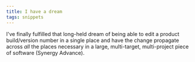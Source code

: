 ```yaml
---
title: I have a dream
tags: snippets
---
```


I've finally fulfilled that long-held dream of being able to edit a product build/version number in a single place and have the change propagate across _all_ the places necessary in a large, multi-target, multi-project piece of software (Synergy Advance).

